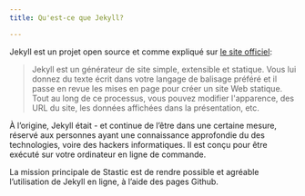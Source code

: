 ```yaml
---
title: Qu'est-ce que Jekyll?

---
```

Jekyll est un projet open source et comme expliqué sur [le site officiel](https://jekyllrb.com/):

> Jekyll est un générateur de site simple, extensible et statique. Vous lui donnez du texte écrit dans votre langage de balisage préféré et il passe en revue les mises en page pour créer un site Web statique. Tout au long de ce processus, vous pouvez modifier l'apparence, des URL du site, les données affichées dans la présentation, etc. 

À l’origine, Jekyll était - et continue de l’être dans une certaine mesure, réservé aux personnes ayant une connaissance approfondie du des technologies, voire des hackers informatiques. Il est conçu pour être exécuté sur votre ordinateur en ligne de commande. 

La mission principale de Stastic est de rendre possible et agréable l’utilisation de Jekyll en ligne, à l’aide des pages Github.
